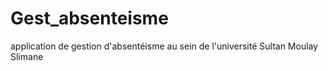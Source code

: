 # Gest_absenteisme
application de gestion d'absentéisme au sein de l'université Sultan Moulay Slimane
